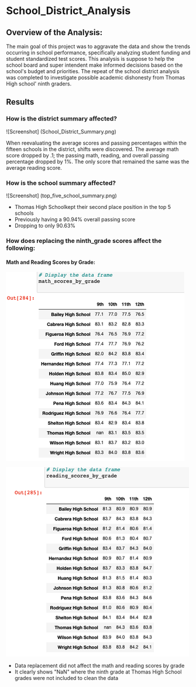 # School_District_Analysis

## Overview of the Analysis:

The main goal of this project was to aggravate the data and show the trends occurring in school performance, specifically analyzing student funding and student standardized test scores. This analysis is suppose to help the school board and super intendent make informed decisions based on the school's budget and priorities. The repeat of the school district analysis was completed to investigate possible academic dishonesty from Thomas High school' ninth graders.

## Results

### How is the district summary affected?

![Screenshot] (School_District_Summary.png)

When reevaluating the average scores and passing percentages within the fifteen schools in the district, shifts were discovered. The average math  score dropped by .1; the passing math, reading, and overall passing percentage dropped by 1%. The only score that remained the same was the average reading score.

### How is the school summary affected?

![Screenshot] (top_five_school_summary.png)

* Thomas High Schoolkept their second place position in the top 5 schools
* Previously having a 90.94% overall passing score
* Dropping to only 90.63%

### How does replacing the ninth_grade scores affect the following:

#### Math and Reading Scores by Grade:

![Screenshot](avg_math_score.png)

![Screenshot](avg_reading_score.png)

* Data replacement did not affect the math and reading scores by grade
* It clearly shows "NaN" where the ninth grade at Thomas High School grades were not included to clean the data

